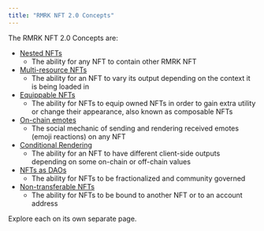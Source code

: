 ```yaml
---
title: "RMRK NFT 2.0 Concepts"
---
```


The RMRK NFT 2.0 Concepts are:

- [Nested NFTs](lego1-nested)
  - The ability for any NFT to contain other RMRK NFT
- [Multi-resource NFTs](lego2-multi-resource)
  - The ability for an NFT to vary its output depending on the context it is being loaded in
- [Equippable NFTs](lego2.5-equippable)
  - The ability for NFTs to equip owned NFTs in order to gain extra utility or change their appearance, also known as composable NFTs
- [On-chain emotes](lego3-emote)
  - The social mechanic of sending and rendering received emotes (emoji reactions) on any NFT
- [Conditional Rendering](lego4-conditional-rendering)
  - The ability for an NFT to have different client-side outputs depending on some on-chain or off-chain values
- [NFTs as DAOs](lego5-dao)
  - The ability for NFTs to be fractionalized and community governed
- [Non-transferable NFTs](nontranserable.md)
  - The ability for NFTs to be bound to another NFT or to an account address

Explore each on its own separate page.
